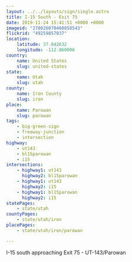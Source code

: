 ```yaml
---
layout: ../../layouts/sign/single.astro
title: I-15 South - Exit 75
date: 2019-11-24 15:41:51 +0000 +0000
imageid: "278026070460858543"
flickrid: "49259857037"
location:
    latitude: 37.842632
    longitude: -112.860096
country:
    name: United States
    slug: united-states
state:
    name: Utah
    slug: utah
county:
    name: Iron County
    slug: iron
place:
    name: Parowan
    slug: parowan
tags:
    - big-green-sign
    - freeway-junction
    - intersection
highway:
    - ut143
    - bl15parowan
    - i15
intersections:
    - highway1: ut143
      highway2: bl15parowan
    - highway1: ut143
      highway2: i15
    - highway1: bl15parowan
      highway2: i15
statePages:
    - state/utah
countyPages:
    - state/utah/iron
placePages:
    - state/utah/iron/parowan

---
```

I-15 south approaching Exit 75 - UT-143/Parowan